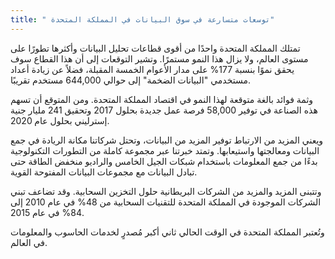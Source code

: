 ```yaml
---
title: " توسعات متسارعة في سوق البيانات في المملكة المتحدة"
---
```

تمتلك المملكة المتحدة واحدًا من أقوى قطاعات تحليل البيانات وأكثرها تطورًا على مستوى العالم، ولا يزال هذا النمو مستمرًا. وتشير التوقعات إلى أن هذا القطاع سوف يحقق نموًا بنسبة 177% على مدار الأعوام الخمسة المقبلة، فضلاً عن زيادة أعداد مستخدمي "البيانات الضخمة" إلى حوالي 644,000 مستخدم تقريبًا.

وثمة فوائد بالغة متوقعة لهذا النمو في اقتصاد المملكة المتحدة. ومن المتوقع أن تسهم هذه الصناعة في توفير 58,000 فرصة عمل جديدة بحلول 2017 وتحقيق 241 مليار جنية إسترليني بحلول عام 2020.

ويعني المزيد من الارتباط توفير المزيد من البيانات، وتحتل شركاتنا مكانة الريادة في جمع البيانات ومعالجتها واستيعابها. وتمتد خبرتنا عبر مجموعة كاملة من التطورات التكنولوجية بدءًا من جمع المعلومات باستخدام شبكات الجيل الخامس والراديو منخفض الطاقة حتى تبادل البيانات مع مجموعات البيانات المفتوحة القوية.

وتتبنى المزيد والمزيد من الشركات البريطانية حلول التخزين السحابية. وقد تضاعف تبني الشركات الموجودة في المملكة المتحدة للتقنيات السحابية من 48% في عام 2010 إلى 84% في عام 2015.

وتُعتبر المملكة المتحدة في الوقت الحالي ثاني أكبر مُصدرٍ لخدمات الحاسوب والمعلومات في العالم.
